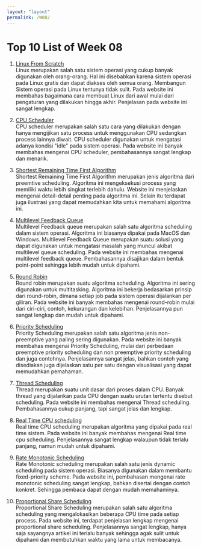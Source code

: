 ```yaml
---
layout: "layout"
permalink: /W08/
---
```


# Top 10 List of Week 08

1. [Linux From Scratch](https://www.linuxjournal.com/content/diy-build-custom-minimal-linux-distribution-source)<br>
Linux merupakan salah satu sistem operasi yang cukup banyak digunakan oleh orang-orang. Hal ini disebabkan karena sistem operasi pada Linux gratis dan dapat diakses oleh semua orang. Membangun Sistem operasi pada Linux tentunya tidak sulit. Pada website ini membahas bagaimana cara membuat Linux dari awal mulai dari pengaturan yang dilakukan hingga akhir. Penjelasan pada website ini sangat lengkap.

2. [CPU Scheduler](https://www.studytonight.com/operating-system/cpu-scheduling)<br>
CPU scheduler merupakan salah satu cara yang dilakukan dengan hanya mengijikan satu process untuk menggunakan CPU sedangkan process lainnya diwait. CPU scheduler digunakan untuk mengatasi adanya kondisi "idle" pada sistem operasi. Pada website ini banyak membahas mengenai CPU scheduler, pembahasannya sangat lengkap dan menarik.

3. [Shortest Remaining Time First Algorithm ](https://www.geeksforgeeks.org/introduction-of-shortest-remaining-time-first-srtf-algorithm/)<br>
Shortest Remaining Time First Algorithm merupakan jenis algoritma dari preemtive scheduling. Algoritma ini mengeksekusi process yang memiliki waktu lebih singkat terlebih dahulu. Website ini menjelaskan mengenai detail-detail penting pada algoritma ini. Selain itu terdapat juga ilustrasi yang dapat memudahkan kita untuk memahami algoritma ini. 

4. [Multilevel Feedback Queue ](https://dev.to/rahulmishra05/multilevel-feedback-queue-scheduling-operating-system-m02-p11-mc)<br>
Multilevel Feedback queue merupakan salah satu algoritma scheduling dalam sistem operasi. Algoritma ini biasanya dipakai pada MacOS dan Windows.  Multilevel Feedback Queue merupakan suatu solusi yang dapat digunakan untuk mengatasi masalah yang muncul akibat multilevel queue scheduling. Pada website ini membahas mengenai multilevel feedback queue. Pembahasannya disajikan dalam bentuk point-point sehingga lebih mudah untuk dipahami.

5. [Round Robin ](https://www.guru99.com/round-robin-scheduling-example.html)<br>
Round robin merupakan suatu algoritma scheduling. Algoritma ini sering digunakan untuk multitasking. Algoritma ini bekerja bedasarkan prinsip dari round-robin, dimana setiap job pada sistem operasi dijalankan per giliran. Pada website ini banyak membahas mengenai round-robin mulai dari ciri-ciri, contoh, kekurangan dan kelebihan. Penjelasannya pun sangat lengkap dan mudah untuk dipahami.

6. [Priority Scheduling](https://www.javatpoint.com/os-preemptive-priority-scheduling)<br>
Priority Scheduling merupakan salah satu algoritma jenis non-preemptive yang paling sering digunakan. Pada website ini banyak membahas mengenai Priority Scheduling, mulai dari perbedaan preemptive priority scheduling dan non preemptive priority scheduling dan juga contohnya. Penjelasannya sangat jelas, bahkan contoh yang disediakan juga dijelaskan satu per satu dengan visualisasi yang dapat memudahkan pemahaman.

7. [Thread Scheduling](https://www.iitk.ac.in/esc101/05Aug/tutorial/essential/threads/priority.html)<br>
Thread merupakan suatu unit dasar dari proses dalam CPU. Banyak thread yang dijalankan pada CPU dengan suatu urutan tertentu disebut scheduling. Pada website ini membahas mengenai Thread scheduling. Pembahasannya cukup panjang, tapi sangat jelas dan lengkap. 

8. [Real Time CPU scheduling](http://web.cs.ucla.edu/classes/spring16/cs111/supp/realtime.html)<br>
Real time CPU scheduling merupakan algoritma yang dipakai pada real time sistem. Pada website ini banyak membahas mengenai Real time cpu scheduling. Penjelasannya sangat lengkap walaupun tidak terlalu panjang, namun mudah untuk dipahami.

9. [Rate Monotonic Scheduling](https://www.sciencedirect.com/topics/computer-science/rate-monotonic-scheduling)<br>
Rate Monotonic scheduling merupakan salah satu jenis dynamic scheduling pada sistem operasi. Biasanya digunakan dalam membantu fixed-priority scheme. Pada website ini, pembahasan mengenai rate monotonic scheduling sangat lengkap, bahkan disertai dengan contoh konkret. Sehingga pembaca dapat dengan mudah memahaminya.

10. [Proportional Share Scheduling ](https://www.cs.unc.edu/~jeffay/papers/RTSS-98a.pdf)<br>
Proportional Share Scheduling merupakan salah satu algoritma scheduling yang mengalokasikan beberapa CPU time pada setiap process. Pada website ini, terdapat penjelasan lengkap mengenai proportional share scheduling. Penjelasannya sangat lengkap, hanya saja sayangnya artikel ini terlalu banyak sehingga agak sulit untuk dipahami dan membutuhkan waktu yang lama untuk membacanya.
